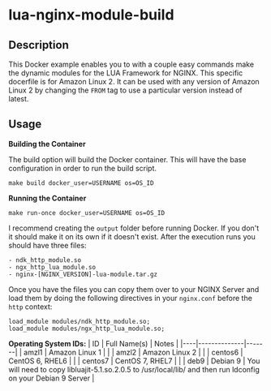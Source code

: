 # lua-nginx-module-build

## Description

This Docker example enables you to with a couple easy commands make the dynamic modules for the LUA Framework for NGINX. This specific docerfile is for Amazon Linux 2. It can be used with any version of Amazon Linux 2 by changing the `FROM` tag to use a particular version instead of latest.

## Usage

**Building the Container**

The build option will build the Docker container. This will have the base configuration in order to run the build script.

`make build docker_user=USERNAME os=OS_ID`

**Running the Container**

`make run-once docker_user=USERNAME os=OS_ID`

I recommend creating the `output` folder before running Docker. If you don't it should make it on its own if it doesn't exist. After the execution runs you should have three files:

    - ndk_http_module.so
    - ngx_http_lua_module.so
    - nginx-[NGINX_VERSION]-lua-module.tar.gz

Once you have the files you can copy them over to your NGINX Server and load them by doing the following directives in your `nginx.conf` before the `http` context:

````
load_module modules/ndk_http_module.so;
load_module modules/ngx_http_lua_module.so;
````

**Operating System IDs:**
| ID | Full Name(s) | Notes |
|----|--------------|-------|
| amzl1 | Amazon Linux 1 | |
| amzl2 | Amazon Linux 2 | |
| centos6 | CentOS 6, RHEL6 | |
| centos7 | CentOS 7, RHEL7 | |
| deb9 | Debian 9 | You will need to copy libluajit-5.1.so.2.0.5 to /usr/local/lib/ and then run ldconfig on your Debian 9 Server |
